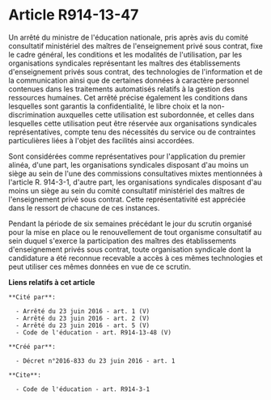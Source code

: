 # Article R914-13-47

Un arrêté du ministre de l'éducation nationale, pris après avis du comité consultatif ministériel des maîtres de
l'enseignement privé sous contrat, fixe le cadre général, les conditions et les modalités de l'utilisation, par les
organisations syndicales représentant les maîtres des établissements d'enseignement privés sous contrat, des technologies de
l'information et de la communication ainsi que de certaines données à caractère personnel contenues dans les traitements
automatisés relatifs à la gestion des ressources humaines. Cet arrêté précise également les conditions dans lesquelles sont
garantis la confidentialité, le libre choix et la non-discrimination auxquelles cette utilisation est subordonnée, et celles
dans lesquelles cette utilisation peut être réservée aux organisations syndicales représentatives, compte tenu des nécessités
du service ou de contraintes particulières liées à l'objet des facilités ainsi accordées. 

Sont considérées comme représentatives pour l'application du premier alinéa, d'une part, les organisations syndicales
disposant d'au moins un siège au sein de l'une des commissions consultatives mixtes mentionnées à l'article R. 914-3-1,
d'autre part, les organisations syndicales disposant d'au moins un siège au sein du comité consultatif ministériel des
maîtres de l'enseignement privé sous contrat. Cette représentativité est appréciée dans le ressort de chacune de ces
instances. 

Pendant la période de six semaines précédant le jour du scrutin organisé pour la mise en place ou le renouvellement de tout
organisme consultatif au sein duquel s'exerce la participation des maîtres des établissements d'enseignement privés sous
contrat, toute organisation syndicale dont la candidature a été reconnue recevable a accès à ces mêmes technologies et peut
utiliser ces mêmes données en vue de ce scrutin.

**Liens relatifs à cet article**

	**Cité par**:

	  - Arrêté du 23 juin 2016 - art. 1 (V)
	  - Arrêté du 23 juin 2016 - art. 2 (V)
	  - Arrêté du 23 juin 2016 - art. 5 (V)
	  - Code de l'éducation - art. R914-13-48 (V)

	**Créé par**:

	  - Décret n°2016-833 du 23 juin 2016 - art. 1

	**Cite**:

	  - Code de l'éducation - art. R914-3-1

